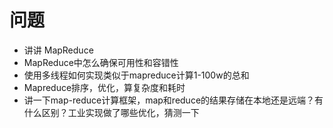 # 问题

* 讲讲 MapReduce
* MapReduce中怎么确保可用性和容错性
* 使用多线程如何实现类似于mapreduce计算1-100w的总和
* Mapreduce排序，优化，算复杂度和耗时
* 讲一下map-reduce计算框架，map和reduce的结果存储在本地还是远端？有什么区别？工业实现做了哪些优化，猜测一下